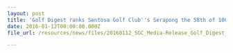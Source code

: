 ```yaml
---
layout: post
title: 'Golf Digest ranks Sentosa Golf Club''s Serapong the 58th of 100 greatest golf courses in the world'
date: 2016-01-12T00:00:00.000Z
file_url: /resources/news/files/20160112_SGC_Media-Release_Golf_Digest_ranks_SGC_Serapong_58th_of_100_greatest_golf_courses_in_the_world.pdf

---
```

